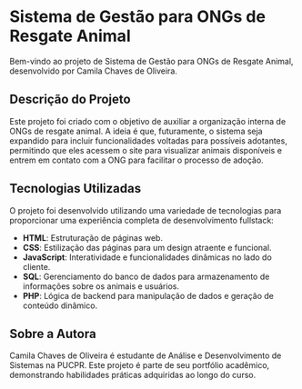 # Sistema de Gestão para ONGs de Resgate Animal

Bem-vindo ao projeto de Sistema de Gestão para ONGs de Resgate Animal, desenvolvido por Camila Chaves de Oliveira.

## Descrição do Projeto

Este projeto foi criado com o objetivo de auxiliar a organização interna de ONGs de resgate animal. A ideia é que, futuramente, o sistema seja expandido para incluir funcionalidades voltadas para possíveis adotantes, permitindo que eles acessem o site para visualizar animais disponíveis e entrem em contato com a ONG para facilitar o processo de adoção.

## Tecnologias Utilizadas

O projeto foi desenvolvido utilizando uma variedade de tecnologias para proporcionar uma experiência completa de desenvolvimento fullstack:

- **HTML**: Estruturação de páginas web.
- **CSS**: Estilização das páginas para um design atraente e funcional.
- **JavaScript**: Interatividade e funcionalidades dinâmicas no lado do cliente.
- **SQL**: Gerenciamento do banco de dados para armazenamento de informações sobre os animais e usuários.
- **PHP**: Lógica de backend para manipulação de dados e geração de conteúdo dinâmico.

## Sobre a Autora

Camila Chaves de Oliveira é estudante de Análise e Desenvolvimento de Sistemas na PUCPR. Este projeto é parte de seu portfólio acadêmico, demonstrando habilidades práticas adquiridas ao longo do curso.

